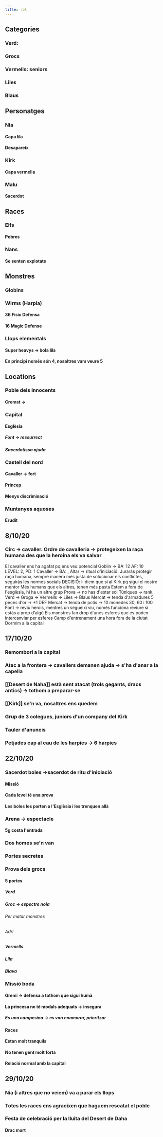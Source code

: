 ```yaml
---
title: rol
---
```


## Categories
### Verd:
### Grocs
### Vermells: seniors
### Liles
### Blaus
## Personatges
### Nia
#### Capa lila
#### Desapareix
### Kirk
#### Capa vermella
### Malu
#### Sacerdot
## Races
### Elfs
#### Pobres
### Nans
#### Se senten explotats
## Monstres
### Globins
### Wirms (Harpia)
#### 36 Fisic Defensa
#### 16 Magic Defense
### Llops elementals
#### Super heavys -> bola lila
#### En principi només són 4, nosaltres vam veure 5
## Locations
### Poble dels innocents
#### Cremat ->
### Capital
#### Esglèsia
##### Font -> ressurrect
##### Sacerdotissa ajuda
### Castell del nord
#### Cavaller -> fort
#### Princep
#### Menys discriminació
### Muntanyes aquoses
#### Erudit
## 8/10/20
### Circ -> cavaller. Ordre de cavalleria -> protegeixen la raça humana des que la heroina els va salvar
El cavaller ens ha agafat pq ens veu potencial
Goblin -> BA: 12 AF: 10 LEVEL: 2, PD: 1
Cavaller -> BA: , 
Altar -> ritual d'iniciació. Juraràs protegir raça humana, sempre manera més justa de solucionar els conflictes, seguiràs les normes socials
DECISIÓ: li diem que si al Kirk pq sigui el nostre mentor
Més humans que els altres, tenen més pasta
Estem a fora de l'esglèsia, hi ha un altre grup
Prova -> no has d'estar sol
Túniques -> rank. Verd -> Groga -> Vermells -> Liles -> Blaus 
Mercat -> tenda d'armadures 5 peces d'or -> +1 DEF
Mercat -> tenda de potis -> 10 monedes 30,  60 i 100
Font -> reviu herois, mentres un segueixi viu, només funciona reviure si estàs a prop d'algú
Els monstres fan drop d'unes esferes que es poden intercanviar per esferes
Camp d'entrenament una hora fora de la ciutat
Dormim a la capital
## 17/10/20
### Remombori a la capital
### Atac a la frontera -> cavallers demanen ajuda -> s'ha d'anar a la capella
### [[Desert de Naha]] està sent atacat (trols gegants, dracs antics) -> tothom a preparar-se
### [[Kirk]] se'n va, nosaltres ens quedem
### Grup de 3 colegues, juniors d'un company del Kirk
### Tauler d'anuncis
### Petjades cap al cau de les harpies -> 6 harpies
###
## 22/10/20
### Sacerdot boles ->sacerdot de ritu d'iniciació
#### Missió
#### Cada level té una prova
#### Les boles les porten a l'Esglèsia i les trenquen allà
### Arena -> espectacle
#### 5g costa l'entrada
### Dos homes se'n van
### Portes secretes
### Prova dels grocs
#### 5 portes
##### Verd
##### Groc -> espectre noia
###### Per matar monstres
###### Adri
##### Vermells
##### Lila
##### Blava
### Missió boda
#### Gremi -> defensa a tothom que sigui humà
#### La princesa no té modals adequats -> insegura
##### Es una campesina -> es van enamorar, prioritzar
#### Races
#### Estan molt tranquils
#### No tenen gent molt forta
#### Relació normal amb la capital
## 29/10/20
### Nia (i altres que no veiem) va a parar els llops
### Totes les races ens agraeixen que haguem rescatat el poble
### Festa de celebració per la lluita del Desert de Daha
#### Drac mort
